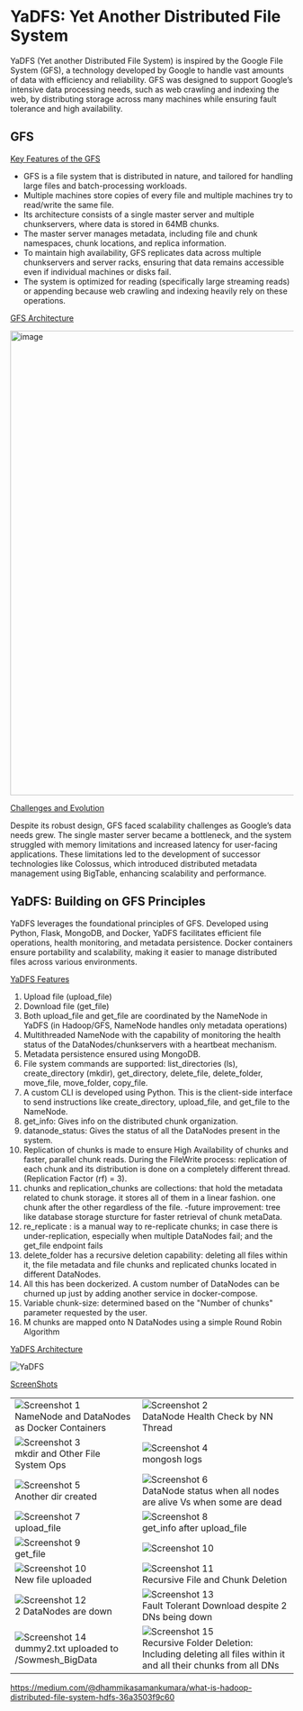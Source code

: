# YaDFS: Yet Another Distributed File System

YaDFS (Yet another Distributed File System) is inspired by the Google File System (GFS), a technology developed by Google to handle vast amounts of data with efficiency and reliability. GFS was designed to support Google’s intensive data processing needs, such as web crawling and indexing the web, by distributing storage across many machines while ensuring fault tolerance and high availability.

<h2><b>GFS</b></h2>

<ins>Key Features of the GFS</ins>
* GFS is a file system that is distributed in nature, and tailored for handling large files and batch-processing workloads.
* Multiple machines store copies of every file and multiple machines try to read/write the same file.
* Its architecture consists of a single master server and multiple chunkservers, where data is stored in 64MB chunks.
* The master server manages metadata, including file and chunk namespaces, chunk locations, and replica information.
* To maintain high availability, GFS replicates data across multiple chunkservers and server racks, ensuring that data remains accessible even if individual machines or disks fail.
* The system is optimized for reading (specifically large streaming reads) or appending because web crawling and indexing heavily rely on these operations.


<ins>GFS Architecture</ins>

<img width="825" alt="image" src="https://github.com/user-attachments/assets/f0a0baff-2ef1-4b4e-a647-804d8380a445">

<ins>Challenges and Evolution</ins>

Despite its robust design, GFS faced scalability challenges as Google’s data needs grew. The single master server became a bottleneck, and the system struggled with memory limitations and increased latency for user-facing applications. These limitations led to the development of successor technologies like Colossus, which introduced distributed metadata management using BigTable, enhancing scalability and performance.

<h2><b>YaDFS: Building on GFS Principles</b></h2>

YaDFS leverages the foundational principles of GFS. Developed using Python, Flask, MongoDB, and Docker, YaDFS facilitates efficient file operations, health monitoring, and metadata persistence. Docker containers ensure portability and scalability, making it easier to manage distributed files across various environments.

<ins>YaDFS Features</ins>

1. Upload file (upload_file)
2. Download file (get_file)
3. Both upload_file and get_file are coordinated by the NameNode in YaDFS (in Hadoop/GFS, NameNode handles only metadata operations)
4. Multithreaded NameNode with the capability of monitoring the health status of the DataNodes/chunkservers with a heartbeat mechanism.
5. Metadata persistence ensured using MongoDB.
6. File system commands are supported: list_directories (ls), create_directory (mkdir), get_directory, delete_file, delete_folder, move_file, move_folder, copy_file.
7. A custom CLI is developed using Python. This is the client-side interface to send instructions like create_directory, upload_file, and get_file to the NameNode.
8. get_info: Gives info on the distributed chunk organization.
9. datanode_status: Gives the status of all the DataNodes present in the system.
10. Replication of chunks is made to ensure High Availability of chunks and faster, parallel chunk reads. During the FileWrite process: replication of each chunk and its distribution is done on a completely different thread. (Replication Factor (rf) = 3).
11. chunks and replication_chunks are collections: that hold the metadata related to chunk storage. it stores all of them in a linear fashion. one chunk after the other regardless of the file.
   -future improvement: tree like database storage sturcture for faster retrieval of chunk metaData.
12. re_replicate : is a manual way to re-replicate chunks; in case there is under-replication, especially when multiple DataNodes fail; and the get_file endpoint fails
13. delete_folder has a recursive deletion capability: deleting all files within it, the file metadata and file chunks and replicated chunks located in different DataNodes.
14. All this has been dockerized. A custom number of DataNodes can be churned up just by adding another service in docker-compose.
15. Variable chunk-size: determined based on the "Number of chunks" parameter requested by the user.
16. M chunks are mapped onto N DataNodes using a simple Round Robin Algorithm

<ins>YaDFS Architecture</ins>

![YaDFS](https://github.com/user-attachments/assets/37e245ed-a363-42b3-968e-27259428b9f6)

<ins>ScreenShots</ins>

<table>
  <tr>
    <td><img src="https://github.com/user-attachments/assets/6a71227f-0f51-4ae5-afd5-fa3729fa41b3" alt="Screenshot 1"><br>NameNode and DataNodes as Docker Containers</td>
    <td><img src="https://github.com/user-attachments/assets/42154183-334a-480d-971e-c2a77d47e41d" alt="Screenshot 2"><br>DataNode Health Check by NN Thread</td>
  </tr>
   <tr>
    <td><img src="https://github.com/user-attachments/assets/c424b4ff-e5ed-4e44-8482-fbca19cc4bc7" alt="Screenshot 3"><br>mkdir and Other File System Ops</td>
    <td><img src="https://github.com/user-attachments/assets/9d57aeba-8734-43e2-bfbe-3fb8a263c878" alt="Screenshot 4"><br>mongosh logs</td>
  </tr>
   <tr>
    <td><img src="https://github.com/user-attachments/assets/12e0238b-2da5-4534-b8cc-68ac54235351" alt="Screenshot 5"><br>Another dir created</td>
    <td><img src="https://github.com/user-attachments/assets/b1eb09e7-72b7-44f3-8ba9-9a3ce5281660" alt="Screenshot 6"><br>DataNode status when all nodes are alive Vs when some are dead</td>
  </tr>
   <tr>
    <td><img src="https://github.com/user-attachments/assets/b2a56987-2ad3-4db2-9982-deedbc459b30" alt="Screenshot 7"><br>upload_file</td>
    <td><img src="https://github.com/user-attachments/assets/b11b53ca-3676-4bf6-a1f8-22a464f7333e" alt="Screenshot 8"><br>get_info after upload_file</td>
  </tr>
   <tr>
    <td><img src="https://github.com/user-attachments/assets/4c3097d6-cfbb-4538-b533-6529a3e25af4" alt="Screenshot 9"><br>get_file</td>
    <td><img src="https://github.com/user-attachments/assets/9286a5b0-1ca6-41a1-97fd-9b1e6236241b" alt="Screenshot 10"><br></td>
  </tr>
    <tr>
    <td><img src="https://github.com/user-attachments/assets/579f556e-893b-4246-b567-9cb37b423296" alt="Screenshot 10"><br>New file uploaded</td>
    <td><img src="https://github.com/user-attachments/assets/9ff83482-ba16-4577-b45d-4f746ebe97ee" alt="Screenshot 11"><br>Recursive File and Chunk Deletion</td>
  </tr>
   <tr>
    <td><img src="https://github.com/user-attachments/assets/ffcd576a-ec14-42b1-b03d-be5ac3fa59fb" alt="Screenshot 12"><br>2 DataNodes are down</td>
    <td><img src="https://github.com/user-attachments/assets/ce672e54-f697-4cfb-b38c-e73ff2d73b92" alt="Screenshot 13"><br>Fault Tolerant Download despite 2 DNs being down</td>
  </tr>
   <tr>
    <td><img src="https://github.com/user-attachments/assets/2299707b-b104-4d99-a192-af2044950345" alt="Screenshot 14"><br>dummy2.txt uploaded to /Sowmesh_BigData</td>
    <td><img src="https://github.com/user-attachments/assets/3b53935f-164a-49af-82a9-0828cff4c10f" alt="Screenshot 15"><br>Recursive Folder Deletion: Including deleting all files within it and all their chunks from all DNs</td>
  </tr>
</table>

https://medium.com/@dhammikasamankumara/what-is-hadoop-distributed-file-system-hdfs-36a3503f9c60
